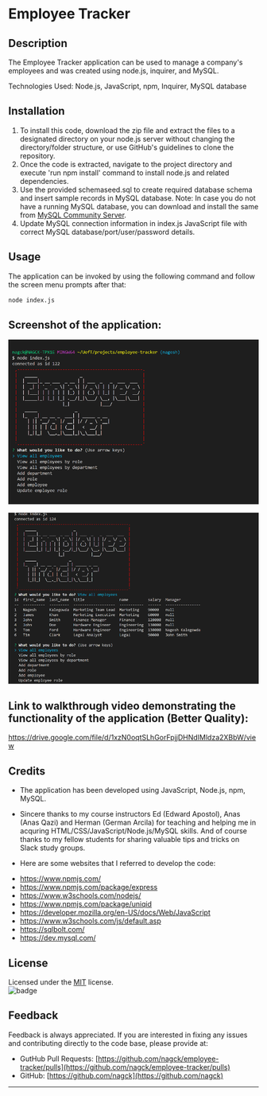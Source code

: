 # Employee Tracker

## Description
The Employee Tracker application can be used to manage a company's employees and was created using node.js, inquirer, and MySQL.

Technologies Used: Node.js, JavaScript, npm, Inquirer, MySQL database

## Installation

1. To install this code, download the zip file and extract the files to a designated directory on your node.js server without changing the directory/folder structure, or use GitHub's guidelines to clone the repository. 
2. Once the code is extracted, navigate to the project directory and execute 'run npm install' command to install node.js and related dependencies.
3. Use the provided schemaseed.sql to create required database schema and insert sample records in MySQL database. Note: In case you do not have a running MySQL database, you can download and install the same from [MySQL Community Server](https://dev.mysql.com/downloads/mysql).
4.  Update MySQL connection information in index.js JavaScript file with correct MySQL database/port/user/password details.

## Usage 
The application can be invoked by using the following command and follow the screen menu prompts after that:

```bash
node index.js
```
## Screenshot of the application:
![](Assets/images/emp-tracker1.png)


![](Assets/images/emp-tracker2.png)


## Link to walkthrough video demonstrating the functionality of the application (Better Quality):
https://drive.google.com/file/d/1xzN0oqtSLhGorFpjjDHNdIMldza2XBbW/view

## Credits

- The application has been developed using JavaScript, Node.js, npm, MySQL. 

- Sincere thanks to my course instructors Ed (Edward Apostol), Anas (Anas Qazi) and Herman (German Arcila) for teaching and helping me in acquring HTML/CSS/JavaScript/Node.js/MySQL skills. And of course thanks to my fellow students for sharing valuable tips and tricks on Slack study groups.

- Here are some websites that I referred to develop the code:
* https://www.npmjs.com/
* https://www.npmjs.com/package/express
* https://www.w3schools.com/nodejs/
* https://www.npmjs.com/package/uniqid
* https://developer.mozilla.org/en-US/docs/Web/JavaScript
* https://www.w3schools.com/js/default.asp
* https://sqlbolt.com/
* https://dev.mysql.com/



## License
Licensed under the [MIT](https://choosealicense.com/licenses/mit/) license.<br>
![badge](https://img.shields.io/badge/license-mit-brightgreen)<br />
## Feedback
Feedback is always appreciated. If you are interested in fixing any issues and contributing directly to the code base, please provide at:
- GutHub Pull Requests: [https://github.com/nagck/employee-tracker/pulls](https://github.com/nagck/employee-tracker/pulls)
- GitHub: [https://github.com/nagck](https://github.com/nagck)

---

